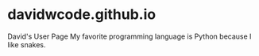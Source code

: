 # davidwcode.github.io
David's User Page
My favorite programming language is Python because I like snakes.